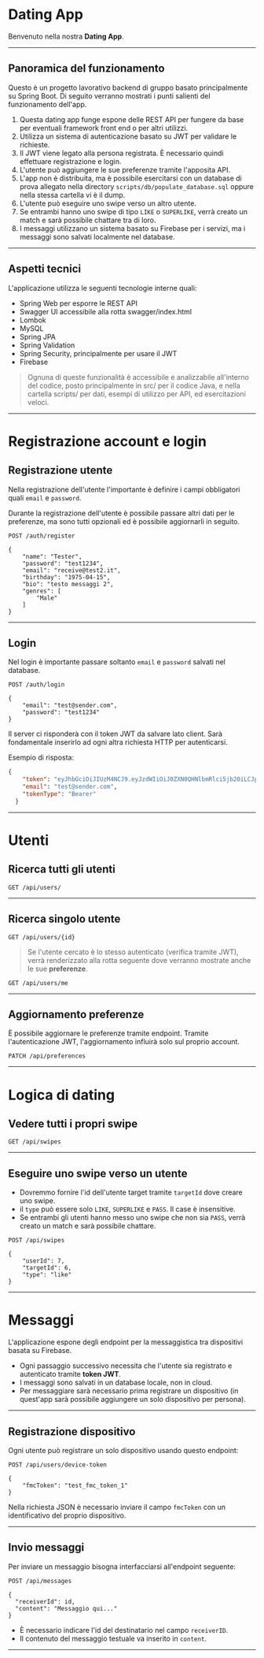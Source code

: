 # Dating App

Benvenuto nella nostra **Dating App**.

---

## Panoramica del funzionamento

Questo è un progetto lavorativo backend di gruppo basato principalmente su Spring Boot. Di seguito verranno mostrati i punti salienti del funzionamento dell'app.

1. Questa dating app funge espone delle REST API per fungere da base per eventuali framework front end o per altri utilizzi.
2. Utilizza un sistema di autenticazione basato su JWT per validare le richieste.
3. Il JWT viene legato alla persona registrata. È necessario quindi effettuare registrazione e login.
4. L'utente può aggiungere le sue preferenze tramite l'apposita API.
5. L'app non è distribuita, ma è possibile esercitarsi con un database di prova allegato nella directory `scripts/db/populate_database.sql` oppure nella stessa cartella vi è il dump.
6. L'utente può eseguire uno swipe verso un altro utente.
7. Se entrambi hanno uno swipe di tipo `LIKE` o `SUPERLIKE`, verrà creato un match e sarà possibile chattare tra di loro.
8. I messaggi utilizzano un sistema basato su Firebase per i servizi, ma i messaggi sono salvati localmente nel database.

---

## Aspetti tecnici

L'applicazione utilizza le seguenti tecnologie interne quali:

- Spring Web per esporre le REST API
- Swagger UI accessibile alla rotta swagger/index.html
- Lombok
- MySQL
- Spring JPA
- Spring Validation
- Spring Security, principalmente per usare il JWT
- Firebase

>Ognuna di queste funzionalità è accessibile e analizzabile all'interno del codice, posto principalmente in src/ per il codice Java, e nella cartella scripts/ per dati, esempi di utilizzo per API, ed esercitazioni veloci.

---

# Registrazione account e login

## Registrazione utente

Nella registrazione dell'utente l'importante è definire i campi obbligatori quali `email` e `password`.

Durante la registrazione dell'utente è possibile passare altri dati per le preferenze, ma sono tutti opzionali ed è possibile aggiornarli in seguito.

```http
POST /auth/register

{
    "name": "Tester",
    "password": "test1234",
    "email": "receive@test2.it",
    "birthday": "1975-04-15",
    "bio": "testo messaggi 2",
    "genres": [
        "Male"
    ]
}
```

---

## Login

Nel login è importante passare soltanto `email` e `password` salvati nel database.

```http
POST /auth/login

{
    "email": "test@sender.com",
    "password": "test1234"
}
```

Il server ci risponderà con il token JWT da salvare lato client. Sarà fondamentale inserirlo ad ogni altra richiesta HTTP per autenticarsi.

Esempio di risposta:

```json
{
    "token": "eyJhbGciOiJIUzM4NCJ9.eyJzdWIiOiJ0ZXN0QHNlbmRlci5jb20iLCJpYXQiOjE3NDU0MDEzMjcsImV4cCI6MTgwNTg4MTMyN30.QLDJdF_xr41QnYzabbqW7Ej6YhCDqG-2mwNSBNGtvtKpQplKyVivJCTFfeTHu2x2",
    "email": "test@sender.com",
    "tokenType": "Bearer"
  }
```

---

# Utenti

## Ricerca tutti gli utenti

```http
GET /api/users/
```

---

## Ricerca singolo utente

```http
GET /api/users/{id}
```

>Se l'utente cercato è lo stesso autenticato (verifica tramite JWT), verrà renderizzato alla rotta seguente dove verranno mostrate anche le sue **preferenze**.

```http
GET /api/users/me
```

---

## Aggiornamento preferenze

È possibile aggiornare le preferenze tramite endpoint. Tramite l'autenticazione JWT, l'aggiornamento influirà solo sul proprio account.

```HTTP
PATCH /api/preferences
```

---

# Logica di dating

## Vedere tutti i propri swipe

```http
GET /api/swipes
```

---

## Eseguire uno swipe verso un utente

- Dovremmo fornire l'id dell'utente target tramite `targetId` dove creare uno swipe.
- il `type` può essere solo `LIKE`, `SUPERLIKE` e `PASS`. Il case è insensitive.
- Se entrambi gli utenti hanno messo uno swipe che non sia `PASS`, verrà creato un match e sarà possibile chattare.

```http
POST /api/swipes

{
    "userId": 7,
    "targetId": 6,
    "type": "like"
}
```

---

# Messaggi

L'applicazione espone degli endpoint per la messaggistica tra dispositivi basata su Firebase.

- Ogni passaggio successivo necessita che l'utente sia registrato e autenticato tramite **token JWT**.
- I messaggi sono salvati in un database locale, non in cloud.
- Per messaggiare sarà necessario prima registrare un dispositivo (in quest'app sarà possibile aggiungere un solo dispositivo per persona).

---

## Registrazione dispositivo

Ogni utente può registrare un solo dispositivo usando questo endpoint:

```http
POST /api/users/device-token

{
    "fmcToken": "test_fmc_token_1"
}
```

Nella richiesta JSON è necessario inviare il campo `fmcToken` con un identificativo del proprio dispositivo.

---

## Invio messaggi

Per inviare un messaggio bisogna interfacciarsi all'endpoint seguente:

```http
POST /api/messages

{
  "receiverId": id,
  "content": "Messaggio qui..."
}
```

- È necessario indicare l'id del destinatario nel campo `receiverID`.
- Il contenuto del messaggio testuale va inserito in `content`.

---
